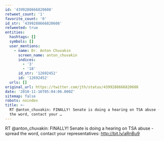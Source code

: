 ```yaml
---
id: '4399288666820608'
retweet_count: '1'
favorite_count: '0'
id_str: '4399288666820608'
retweeted: true
entities:
  hashtags: []
  symbols: []
  user_mentions:
    - name: Dr. Anton Chuvakin
      screen_name: anton_chuvakin
      indices:
        - '3'
        - '18'
      id_str: '12692452'
      id: '12692452'
  urls: []
original_url: https://twitter.com/jth/status/4399288666820608
date: '2010-11-16T05:04:06.000Z'
sitemap: false
robots: noindex
title: >-
  RT @anton_chuvakin: FINALLY! Senate is doing a hearing on TSA abuse - spread
  the word, contact your …
---
```


RT @anton_chuvakin: FINALLY! Senate is doing a hearing on TSA abuse - spread the word, contact your representatives:  http://bit.ly/aRnBu9